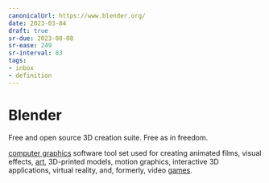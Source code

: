 ```yaml
---
canonicalUrl: https://www.blender.org/
date: 2023-03-04
draft: true
sr-due: 2023-08-08
sr-ease: 249
sr-interval: 83
tags:
- inbox
- definition
---
```


# Blender

Free and open source 3D creation suite. Free as in freedom.

[computer graphics](./computer%20graphics.md) software tool set used for creating animated
films, visual effects, [art](./art.md), 3D-printed models, motion
graphics, interactive 3D applications, virtual reality, and, formerly, video
[games](./game.md).